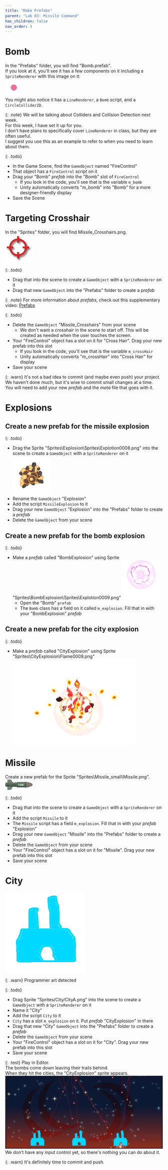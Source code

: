 ```yaml
---
title: "Make Prefabs"
parent: "Lab 03: Missile Command"
has_children: false
nav_order: 3
---
```


# Bomb
In the "Prefabs" folder, you will find "Bomb.prefab".\
If you look at it, you'll see it has a few components on it including a `SpriteRenderer` with this image on it:\
![Bomb](images/lab03/Laser_Start_100010002.png "Bomb")\
You might also notice it has a `LineRenderer`, a `Bomb` script, and a `CircleCollider2D`.

{: .note}
We will be talking about Colliders and Collision Detection next week.\
For this week, I have set it up for you.\
I don't have plans to specifically cover `LineRenderer` in class, but they are often useful.\
I suggest you use this as an example to refer to when you need to learn about them.

{: .todo}
* In the Game Scene, find the `GameObject` named "FireControl"
* That object has a `FireControl` script on it
* Drag your "Bomb" *prefab* into the "Bomb" slot of `FireControl`
	* If you look in the code, you'll see that is the variable `m_bomb`
	* Unity automatically converts "m_bomb" into "Bomb" for a more designer-friendly display
* Save the Scene

# Targeting Crosshair
In the "Sprites" folder, you will find Missile_Crosshairs.png.\
![Crosshair](images/lab03/Missile_Crosshairs.png "Crosshair")

{: .todo}
* Drag that into the scene to create a `GameObject` with a `SpriteRenderer` on it
* Drag that new `GameObject` into the "Prefabs" folder to create a *prefab*

{: .note}
For more information about *prefabs*, check out this supplementary video: [Prefabs](https://youtu.be/bOIAkIdOc6o)

{: .todo}
* Delete the `GameObject` "Missile_Crosshairs" from your scene
	* We don't want a crosshair in the scene to start off. This will be created as needed when the user touches the screen.
* Your "FireControl" object has a slot on it for "Cross Hair". Drag your new prefab into this slot
	* If you look in the code, you'll see that is the variable `m_crossHair`
	* Unity automatically converts "m_crossHair" into "Cross Hair" for display
* Save your scene

{: .warn}
It's not a bad idea to commit (and maybe even push) your project.\
We haven't done much, but it's wise to commit small changes at a time.\
You will need to add your new *prefab* and the *meta* file that goes with it.

# Explosions
## Create a new prefab for the missile explosion

{: .todo}
* Drag the Sprite "Sprites\Explosion\Sprites\Explotion0008.png" into the scene to create a `GameObject` with a `SpriteRenderer` on it
![Explosion](images/lab03/Explotion0008.png "Explosion")
* Rename the `GameObject` "Explosion"
* Add the script `MissileExplosion` to it
* Drag your new `GameObject` "Explosion" into the "Prefabs" folder to create a *prefab*
* Delete the `GameObject` from your scene

## Create a new prefab for the bomb explosion

{: .todo}
* Make a *prefab* called "BombExplosion" using Sprite "Sprites\BombExplosion\Sprites\Explotion0009.png"
![Bomb Explosion](images/lab03/Explotion0009.png "Bomb Explosion")
	* Open the "Bomb" `prefab`
	* The `Bomb` class has a field on it called `m_explosion`. Fill that in with your "BombExplosion" *prefab*

## Create a new prefab for the city explosion

{: .todo}
* Make a *prefab* called "CityExplosion" using Sprite "Sprites\CityExplosion\Flame0009.png"
![City Explosion](images/lab03/Flame0009.png "City Explosion")

# Missile
Create a new prefab for the Sprite "Sprites\Missile_small\Missile.png".\
![Missile](images/lab03/Missile.png "Missile")

{: .todo}
* Drag that into the scene to create a `GameObject` with a `SpriteRenderer` on it
* Add the script `Missile` to it
* The `Missile` script has a field `m_explosion`. Fill that in with your *prefab* "Explosion"
* Drag your new `GameObject` "Missile" into the "Prefabs" folder to create a *prefab*
* Delete the `GameObject` from your scene
* Your "FireControl" object has a slot on it for "Missile". Drag your new prefab into this slot
* Save your scene

# City
![City](images/lab03/CityA.png "City")

{: .warn}
Programmer art detected

{: .todo}
* Drag Sprite "Sprites/City/CityA.png" into the scene to create a `GameObject` with a `SpriteRenderer` on it
* Name it "City"
* Add the script `City` to it
* `City` has a slot `m_explosion` on it. Put *prefab* "CityExplosion" in there
* Drag that new "City" `GameObject` into the "Prefabs" folder to create a *prefab*
* Delete the `GameObject` from your scene
* Your "FireControl" object has a slot on it for "City". Drag your new prefab into this slot
* Save your scene

{: .test}
Play in Editor.\
The bombs come down leaving their trails behind.\
When they hit the cities, the "CityExplosion" sprite appears.\
![Test It](images/lab03/gameplay01.jpg "Test It")
We don't have any input control yet, so there's nothing you can do about it.

{: .warn}
It's definitely time to commit and push.

